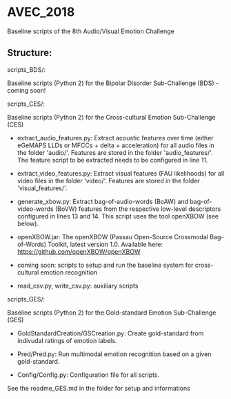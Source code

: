 # AVEC_2018
Baseline scripts of the 8th Audio/Visual Emotion Challenge

## Structure: ##

scripts_BDS/:  

Baseline scripts (Python 2) for the Bipolar Disorder Sub-Challenge (BDS) - coming soon!

scripts_CES/:  

Baseline scripts (Python 2) for the Cross-cultural Emotion Sub-Challenge (CES)

* extract\_audio\_features.py: Extract acoustic features over time (either eGeMAPS LLDs or MFCCs + delta + acceleration) for all audio files in the folder 'audio/'. Features are stored in the folder 'audio_features/'. The feature script to be extracted needs to be configured in line 11.

* extract\_video\_features.py: Extract visual features (FAU likelihoods) for all video files in the folder 'video/'. Features are stored in the folder 'visual_features/'.

* generate\_xbow.py: Extract bag-of-audio-words (BoAW) and bag-of-video-words (BoVW) features from the respective low-level descriptors configured in lines 13 and 14. This script uses the tool openXBOW (see below).

* openXBOW.jar: The openXBOW (Passau Open-Source Crossmodal Bag-of-Words) Toolkit, latest version 1.0. Available here: https://github.com/openXBOW/openXBOW

* coming soon: scripts to setup and run the baseline system for cross-cultural emotion recognition

* read\_csv.py, write\_csv.py: auxiliary scripts


scripts_GES/:

Baseline scripts (Python 2) for the Gold-standard Emotion Sub-Challenge (GES)

* GoldStandardCreation/GSCreation.py: Create gold-standard from indivudal ratings of emotion labels.

* Pred/Pred.py: Run multimodal emotion recognition based on a given gold-standard.

* Config/Config.py: Configuration file for all scripts.

See the readme_GES.md in the folder for setup and informations


